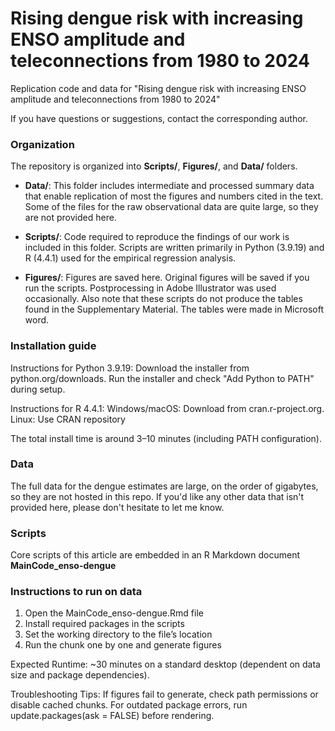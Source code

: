 # Rising dengue risk with increasing ENSO amplitude and teleconnections from 1980 to 2024

Replication code and data for "Rising dengue risk with increasing ENSO amplitude and teleconnections from 1980 to 2024" 

If you have questions or suggestions, contact the corresponding author.

### Organization 

The repository is organized into **Scripts/**, **Figures/**, and **Data/** folders.

- **Data/**: This folder includes intermediate and processed summary data that enable replication of most the figures and numbers cited in the text. Some of the files for the raw observational data are quite large, so they are not provided here.

- **Scripts/**: Code required to reproduce the findings of our work is included in this folder. Scripts are written primarily in Python (3.9.19) and R (4.4.1) used for the empirical regression analysis.

- **Figures/**: Figures are saved here. Original figures will be saved if you run the scripts. Postprocessing in Adobe Illustrator was used occasionally. Also note that these scripts do not produce the tables found in the Supplementary Material. The tables were made in Microsoft word.

### Installation guide

Instructions for Python 3.9.19:
Download the installer from python.org/downloads.
Run the installer and check "Add Python to PATH" during setup.

Instructions for R 4.4.1:
Windows/macOS: Download from cran.r-project.org.
Linux: Use CRAN repository

The total install time is around 3–10 minutes (including PATH configuration).

### Data 

The full data for the dengue estimates are large, on the order of gigabytes, so they are not hosted in this repo. If you'd like any other data that isn't provided here, please don't hesitate to let me know.

### Scripts

Core scripts of this article are embedded in an R Markdown document **MainCode_enso-dengue**

### Instructions to run on data

1. Open the MainCode_enso-dengue.Rmd file
2. Install required packages in the scripts
3. Set the working directory to the file’s location
4. Run the chunk one by one and generate figures

Expected Runtime: ~30 minutes on a standard desktop (dependent on data size and package dependencies).

Troubleshooting Tips:
If figures fail to generate, check path permissions or disable cached chunks.
For outdated package errors, run update.packages(ask = FALSE) before rendering.
